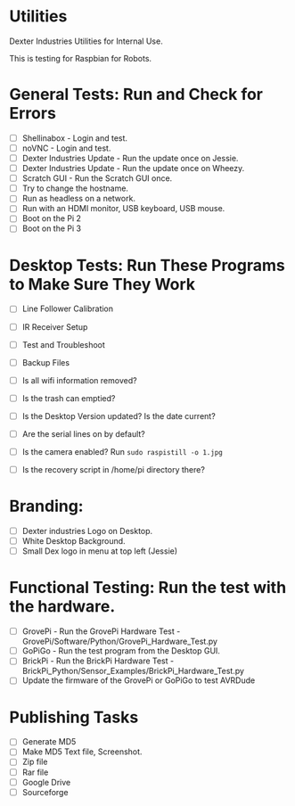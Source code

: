 # Utilities
Dexter Industries Utilities for Internal Use.


This is testing for Raspbian for Robots.


General Tests:  Run and Check for Errors
=====================================
- [ ] Shellinabox - Login and test.  
- [ ] noVNC - Login and test.
- [ ] Dexter Industries Update - Run the update once on Jessie.
- [ ] Dexter Industries Update - Run the update once on Wheezy.
- [ ] Scratch GUI - Run the Scratch GUI once.  
- [ ] Try to change the hostname.
- [ ] Run as headless on a network.
- [ ] Run with an HDMI monitor, USB keyboard, USB mouse.
- [ ] Boot on the Pi 2
- [ ] Boot on the Pi 3

Desktop Tests:  Run These Programs to Make Sure They Work
=====================================
- [ ] Line Follower Calibration
- [ ] IR Receiver Setup
- [ ] Test and Troubleshoot
- [ ] Backup Files

- [ ] Is all wifi information removed?
- [ ] Is the trash can emptied?
- [ ] Is the Desktop Version updated?  Is the date current?
- [ ] Are the serial lines on by default?
- [ ] Is the camera enabled?  Run `sudo raspistill -o 1.jpg`
- [ ] Is the recovery script in /home/pi directory there?

Branding:
=====================================
- [ ] Dexter industries Logo on Desktop.
- [ ] White Desktop Background.
- [ ] Small Dex logo in menu at top left (Jessie)

Functional Testing:  Run the test with the hardware.
=====================================
- [ ] GrovePi -  Run the GrovePi Hardware Test - GrovePi/Software/Python/GrovePi_Hardware_Test.py
- [ ] GoPiGo - Run the test program from the Desktop GUI.
- [ ] BrickPi - Run the BrickPi Hardware Test - BrickPi_Python/Sensor_Examples/BrickPi_Hardware_Test.py
- [ ] Update the firmware of the GrovePi or GoPiGo to test AVRDude

Publishing Tasks
=====================================
- [ ] Generate MD5
- [ ] Make MD5 Text file, Screenshot.
- [ ] Zip file
- [ ] Rar file
- [ ] Google Drive
- [ ] Sourceforge
